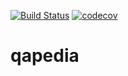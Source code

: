 [![Build Status](https://travis-ci.org/jessicasousa/qapedia.svg?branch=master)](https://travis-ci.org/jessicasousa/qapedia)
[![codecov](https://codecov.io/gh/jessicasousa/qapedia/branch/master/graph/badge.svg)](https://codecov.io/gh/jessicasousa/qapedia)

# qapedia